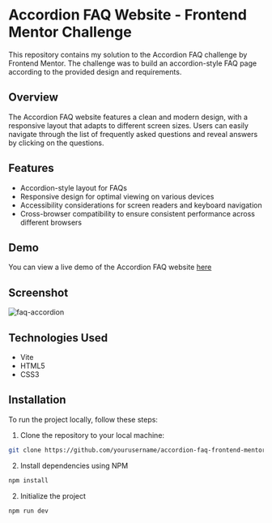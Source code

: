 # Accordion FAQ Website - Frontend Mentor Challenge

This repository contains my solution to the Accordion FAQ challenge by Frontend Mentor. The challenge was to build an accordion-style FAQ page according to the provided design and requirements.

## Overview

The Accordion FAQ website features a clean and modern design, with a responsive layout that adapts to different screen sizes. Users can easily navigate through the list of frequently asked questions and reveal answers by clicking on the questions.

## Features

- Accordion-style layout for FAQs
- Responsive design for optimal viewing on various devices
- Accessibility considerations for screen readers and keyboard navigation
- Cross-browser compatibility to ensure consistent performance across different browsers

## Demo

You can view a live demo of the Accordion FAQ website [here](https://faq-accordion-main.pages.dev/)

## Screenshot

![faq-accordion](https://github.com/dilanrojas/faq-accordion-main/assets/99371498/290d4a57-ccae-4bda-bbfa-66ceb70a61d8)

## Technologies Used

- Vite
- HTML5
- CSS3

## Installation

To run the project locally, follow these steps:

1. Clone the repository to your local machine:

```bash
git clone https://github.com/yourusername/accordion-faq-frontend-mentor.git
```

2. Install dependencies using NPM

```bash
npm install
```

2. Initialize the project

```bash
npm run dev
```

